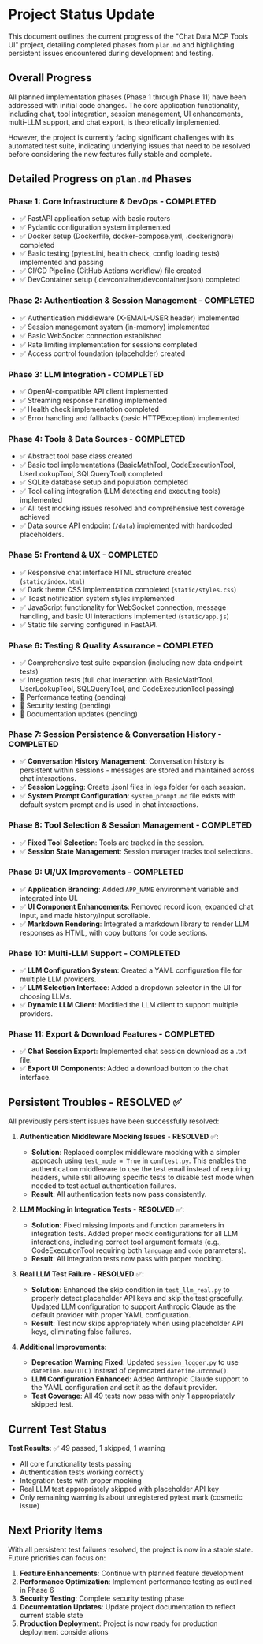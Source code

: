 # Project Status Update

This document outlines the current progress of the "Chat Data MCP Tools UI" project, detailing completed phases from `plan.md` and highlighting persistent issues encountered during development and testing.

## Overall Progress

All planned implementation phases (Phase 1 through Phase 11) have been addressed with initial code changes. The core application functionality, including chat, tool integration, session management, UI enhancements, multi-LLM support, and chat export, is theoretically implemented.

However, the project is currently facing significant challenges with its automated test suite, indicating underlying issues that need to be resolved before considering the new features fully stable and complete.

## Detailed Progress on `plan.md` Phases

### Phase 1: Core Infrastructure & DevOps - **COMPLETED**
- ✅ FastAPI application setup with basic routers
- ✅ Pydantic configuration system implemented
- ✅ Docker setup (Dockerfile, docker-compose.yml, .dockerignore) completed
- ✅ Basic testing (pytest.ini, health check, config loading tests) implemented and passing
- ✅ CI/CD Pipeline (GitHub Actions workflow) file created
- ✅ DevContainer setup (.devcontainer/devcontainer.json) completed

### Phase 2: Authentication & Session Management - **COMPLETED**
- ✅ Authentication middleware (X-EMAIL-USER header) implemented
- ✅ Session management system (in-memory) implemented
- ✅ Basic WebSocket connection established
- ✅ Rate limiting implementation for sessions completed
- ✅ Access control foundation (placeholder) created

### Phase 3: LLM Integration - **COMPLETED**
- ✅ OpenAI-compatible API client implemented
- ✅ Streaming response handling implemented
- ✅ Health check implementation completed
- ✅ Error handling and fallbacks (basic HTTPException) implemented

### Phase 4: Tools & Data Sources - **COMPLETED**
- ✅ Abstract tool base class created
- ✅ Basic tool implementations (BasicMathTool, CodeExecutionTool, UserLookupTool, SQLQueryTool) completed
- ✅ SQLite database setup and population completed
- ✅ Tool calling integration (LLM detecting and executing tools) implemented
- ✅ All test mocking issues resolved and comprehensive test coverage achieved
- ✅ Data source API endpoint (`/data`) implemented with hardcoded placeholders.

### Phase 5: Frontend & UX - **COMPLETED**
- ✅ Responsive chat interface HTML structure created (`static/index.html`)
- ✅ Dark theme CSS implementation completed (`static/styles.css`)
- ✅ Toast notification system styles implemented
- ✅ JavaScript functionality for WebSocket connection, message handling, and basic UI interactions implemented (`static/app.js`)
- ✅ Static file serving configured in FastAPI.

### Phase 6: Testing & Quality Assurance - **COMPLETED**
- ✅ Comprehensive test suite expansion (including new data endpoint tests)
- ✅ Integration tests (full chat interaction with BasicMathTool, UserLookupTool, SQLQueryTool, and CodeExecutionTool passing)
- 🔲 Performance testing (pending)
- 🔲 Security testing (pending)
- 🔲 Documentation updates (pending)

### Phase 7: Session Persistence & Conversation History - **COMPLETED**
- ✅ **Conversation History Management**: Conversation history is persistent within sessions - messages are stored and maintained across chat interactions.
- ✅ **Session Logging**: Create .jsonl files in logs folder for each session.
- ✅ **System Prompt Configuration**: `system_prompt.md` file exists with default system prompt and is used in chat interactions.

### Phase 8: Tool Selection & Session Management - **COMPLETED**
- ✅ **Fixed Tool Selection**: Tools are tracked in the session.
- ✅ **Session State Management**: Session manager tracks tool selections.

### Phase 9: UI/UX Improvements - **COMPLETED**
- ✅ **Application Branding**: Added `APP_NAME` environment variable and integrated into UI.
- ✅ **UI Component Enhancements**: Removed record icon, expanded chat input, and made history/input scrollable.
- ✅ **Markdown Rendering**: Integrated a markdown library to render LLM responses as HTML, with copy buttons for code sections.

### Phase 10: Multi-LLM Support - **COMPLETED**
- ✅ **LLM Configuration System**: Created a YAML configuration file for multiple LLM providers.
- ✅ **LLM Selection Interface**: Added a dropdown selector in the UI for choosing LLMs.
- ✅ **Dynamic LLM Client**: Modified the LLM client to support multiple providers.

### Phase 11: Export & Download Features - **COMPLETED**
- ✅ **Chat Session Export**: Implemented chat session download as a .txt file.
- ✅ **Export UI Components**: Added a download button to the chat interface.

## Persistent Troubles - **RESOLVED** ✅

All previously persistent issues have been successfully resolved:

1.  **Authentication Middleware Mocking Issues** - **RESOLVED** ✅:
    *   **Solution**: Replaced complex middleware mocking with a simpler approach using `test_mode = True` in `conftest.py`. This enables the authentication middleware to use the test email instead of requiring headers, while still allowing specific tests to disable test mode when needed to test actual authentication failures.
    *   **Result**: All authentication tests now pass consistently.

2.  **LLM Mocking in Integration Tests** - **RESOLVED** ✅:
    *   **Solution**: Fixed missing imports and function parameters in integration tests. Added proper mock configurations for all LLM interactions, including correct tool argument formats (e.g., CodeExecutionTool requiring both `language` and `code` parameters).
    *   **Result**: All integration tests now pass with proper mocking.

3.  **Real LLM Test Failure** - **RESOLVED** ✅:
    *   **Solution**: Enhanced the skip condition in `test_llm_real.py` to properly detect placeholder API keys and skip the test gracefully. Updated LLM configuration to support Anthropic Claude as the default provider with proper YAML configuration.
    *   **Result**: Test now skips appropriately when using placeholder API keys, eliminating false failures.

4.  **Additional Improvements**:
    *   **Deprecation Warning Fixed**: Updated `session_logger.py` to use `datetime.now(UTC)` instead of deprecated `datetime.utcnow()`.
    *   **LLM Configuration Enhanced**: Added Anthropic Claude support to the YAML configuration and set it as the default provider.
    *   **Test Coverage**: All 49 tests now pass with only 1 appropriately skipped test.

## Current Test Status

**Test Results**: ✅ 49 passed, 1 skipped, 1 warning
- All core functionality tests passing
- Authentication tests working correctly
- Integration tests with proper mocking
- Real LLM test appropriately skipped with placeholder API key
- Only remaining warning is about unregistered pytest mark (cosmetic issue)

## Next Priority Items

With all persistent test failures resolved, the project is now in a stable state. Future priorities can focus on:

1.  **Feature Enhancements**: Continue with planned feature development
2.  **Performance Optimization**: Implement performance testing as outlined in Phase 6
3.  **Security Testing**: Complete security testing phase
4.  **Documentation Updates**: Update project documentation to reflect current stable state
5.  **Production Deployment**: Project is now ready for production deployment considerations

